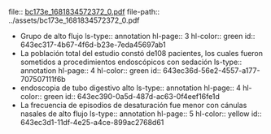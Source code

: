 file:: [bc173e_1681834572372_0.pdf](../assets/bc173e_1681834572372_0.pdf)
file-path:: ../assets/bc173e_1681834572372_0.pdf

- Grupo de alto flujo
  ls-type:: annotation
  hl-page:: 3
  hl-color:: green
  id:: 643ec317-4b67-4f6d-b23e-7eda45697ab1
- La población total del estudio constó de108 pacientes, los cuales fueron sometidos a procedimientos endoscópicos con sedación
  ls-type:: annotation
  hl-page:: 4
  hl-color:: green
  id:: 643ec36d-56e2-4557-a177-707507111f6b
- endoscopia de tubo digestivo alto
  ls-type:: annotation
  hl-page:: 4
  hl-color:: green
  id:: 643ec390-0a5d-487d-ac63-0f4eef16fe1d
- La frecuencia de episodios de desaturación fue menor con cánulas nasales de alto flujo
  ls-type:: annotation
  hl-page:: 5
  hl-color:: yellow
  id:: 643ec3d1-11df-4e25-a4ce-899ac2768d61